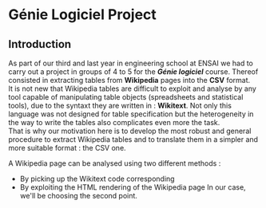 # Génie Logiciel Project

## Introduction

As part of our third and last year in engineering school at ENSAI we had to carry out a project in groups of 4 to 5 for the ***Génie logiciel*** course.
Thereof consisted in extracting tables from **Wikipedia** pages into the **CSV** format. <br>
It is not new that Wikipedia tables are difficult to exploit and analyse by any tool capable of manipulating table objects (spreadsheets and statistical tools), due to the syntaxt they are written in : **Wikitext**. Not only this language was not designed for table specification but the heterogeneity in the way to write the tables also complicates even more the task. <br>
That is why our motivation here is to develop the most robust and general procedure to extract Wikipedia tables and to translate them in a simpler and more suitable format : the CSV one. <br>

A Wikipedia page can be analysed using two different methods : <br>
- By picking up the Wikitext code corresponding
- By exploiting the HTML rendering of the Wikipedia page
In our case, we'll be choosing the second point. 
